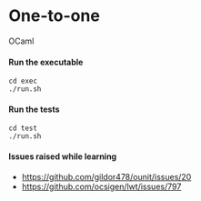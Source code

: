 # One-to-one

OCaml

#### Run the executable

```
cd exec
./run.sh
```

#### Run the tests

```
cd test
./run.sh
```

#### Issues raised while learning

- https://github.com/gildor478/ounit/issues/20
- https://github.com/ocsigen/lwt/issues/797
